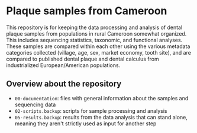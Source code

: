 # Plaque samples from Cameroon

This repository is for keeping the data processing and analysis of dental plaque samples 
from populations in rural Cameroon somewhat organized. This includes sequencing 
statistics, taxonomic, and functional analyses. These samples are compared within each 
other using the various metadata categories collected (village, age, sex, market economy, 
tooth site), and are compared to published dental plaque and dental calculus from 
industrialized European/American populations. 


## Overview about the repository

* `00-documentation`: files with general information about the samples and
  sequencing data
* `02-scripts.backup`: scripts for sample processing and analysis
* `05-results.backup`: results from the data analysis that can stand alone, 
  meaning they aren't strictly used as input for another step
